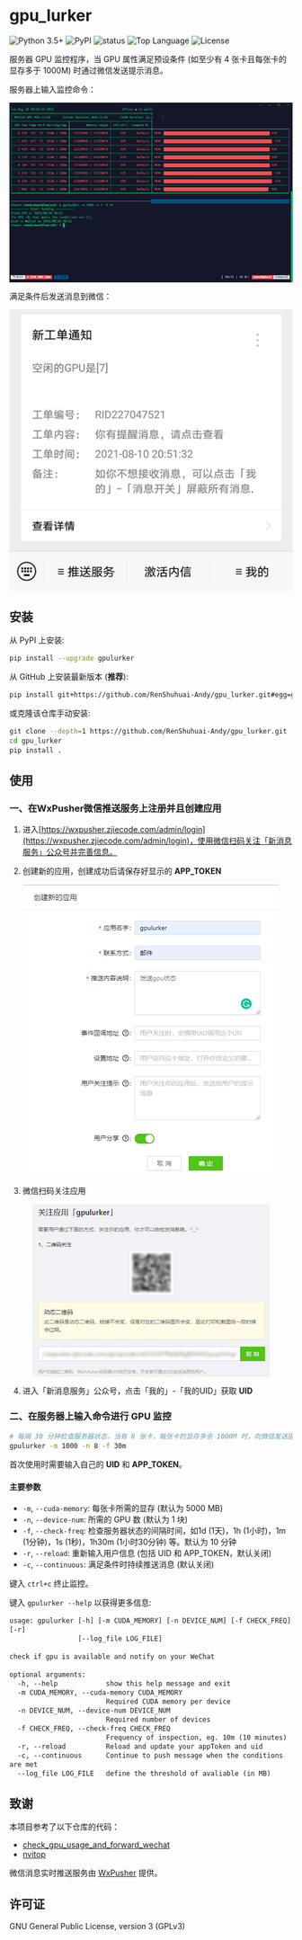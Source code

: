 # gpu_lurker

![Python 3.5+](https://img.shields.io/badge/Python-3.5%2B-brightgreen.svg)
![PyPI](https://img.shields.io/pypi/v/gpulurker?label=PyPI)
![status](https://img.shields.io/pypi/status/gpulurker)
![Top Language](https://img.shields.io/github/languages/top/RenShuhuai-Andy/gpu_lurker?label=Python)
![License](https://img.shields.io/github/license/RenShuhuai-Andy/gpu_lurker?label=License)

服务器 GPU 监控程序，当 GPU 属性满足预设条件 (如至少有 4 张卡且每张卡的显存多于 1000M) 时通过微信发送提示消息。

服务器上输入监控命令：
<p align="center">
  <img align="middle" src="./figures/demo_term.png" alt="new_app"/>
</p>

满足条件后发送消息到微信：
<p align="center">
  <img align="middle" src="./figures/demo_wx.png" alt="new_app"/>
</p>

## 安装

从 PyPI 上安装:

```bash
pip install --upgrade gpulurker
```

从 GitHub 上安装最新版本 (**推荐**):

```bash
pip install git+https://github.com/RenShuhuai-Andy/gpu_lurker.git#egg=gpulurker
```

或克隆该仓库手动安装:

```bash
git clone --depth=1 https://github.com/RenShuhuai-Andy/gpu_lurker.git
cd gpu_lurker
pip install .
```

## 使用

### 一、在WxPusher微信推送服务上注册并且创建应用
1. 进入[https://wxpusher.zjiecode.com/admin/login](https://wxpusher.zjiecode.com/admin/login)，使用微信扫码关注「新消息服务」公众号并完善信息。

2. 创建新的应用，创建成功后请保存好显示的 **APP_TOKEN**
<p align="center">
  <img align="middle" src="./figures/new_app.png" alt="new_app"/>
</p>

3. 微信扫码关注应用
<p align="center">
  <img align="middle" src="./figures/subscribe.png" alt="subscribe"/>
</p>

4. 进入「新消息服务」公众号，点击「我的」-「我的UID」获取 **UID**


### 二、在服务器上输入命令进行 GPU 监控

```bash
# 每隔 30 分钟检查服务器状态，当有 8 张卡，每张卡的显存多余 1000M 时，向微信发送提示消息
gpulurker -m 1000 -n 8 -f 30m
```

首次使用时需要输入自己的 **UID** 和 **APP_TOKEN**。

#### 主要参数

- `-m`, `--cuda-memory`: 每张卡所需的显存 (默认为 5000 MB)
- `-n`, `--device-num`: 所需的 GPU 数 (默认为 1 块)
- `-f`, `--check-freq`: 检查服务器状态的间隔时间，如1d (1天)，1h (1小时)，1m (1分钟)，1s (1秒)，1h30m (1小时30分钟) 等。默认为 10 分钟
- `-r`, `--reload`: 重新输入用户信息 (包括 UID 和 APP_TOKEN，默认关闭)
- `-c`, `--continuous`: 满足条件时持续推送消息 (默认关闭)

键入 `ctrl+c` 终止监控。

键入 `gpulurker --help` 以获得更多信息:
```
usage: gpulurker [-h] [-m CUDA_MEMORY] [-n DEVICE_NUM] [-f CHECK_FREQ] [-r]
                 [--log_file LOG_FILE]

check if gpu is available and notify on your WeChat

optional arguments:
  -h, --help            show this help message and exit
  -m CUDA_MEMORY, --cuda-memory CUDA_MEMORY
                        Required CUDA memory per device
  -n DEVICE_NUM, --device-num DEVICE_NUM
                        Required number of devices
  -f CHECK_FREQ, --check-freq CHECK_FREQ
                        Frequency of inspection, eg. 10m (10 minutes)
  -r, --reload          Reload and update your appToken and uid
  -c, --continuous      Continue to push message when the conditions are met
  --log_file LOG_FILE   define the threshold of avaliable (in MB)
```

## 致谢
本项目参考了以下仓库的代码：

- [check_gpu_usage_and_forward_wechat](https://github.com/mzy97/check_gpu_usage_and_forward_wechat)
- [nvitop](https://github.com/XuehaiPan/nvitop)

微信消息实时推送服务由 [WxPusher](https://github.com/wxpusher/wxpusher-client) 提供。

## 许可证

GNU General Public License, version 3 (GPLv3)